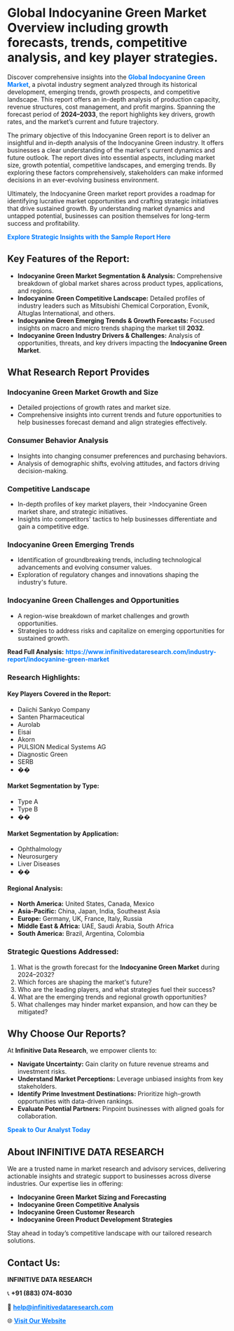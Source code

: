 <h1>Global Indocyanine Green Market Overview including growth forecasts, trends, competitive analysis, and key player strategies.</h1>
<p>
Discover comprehensive insights into the 
<a href="https://www.infinitivedataresearch.com/industry-report/indocyanine-green-market" rel="dofollow" style="color: #007BFF; text-decoration: none;"><strong>Global Indocyanine Green Market</strong></a>, a pivotal industry segment analyzed through its historical development, emerging trends, growth prospects, and competitive landscape. This report offers an in-depth analysis of production capacity, revenue structures, cost management, and profit margins. Spanning the forecast period of <strong>2024–2033</strong>, the report highlights key drivers, growth rates, and the market’s current and future trajectory.
</p>
<p>
The primary objective of this Indocyanine Green report is to deliver an insightful and in-depth analysis of the Indocyanine Green industry. It offers businesses a clear understanding of the market's current dynamics and future outlook. The report dives into essential aspects, including market size, growth potential, competitive landscapes, and emerging trends. By exploring these factors comprehensively, stakeholders can make informed decisions in an ever-evolving business environment.
</p>
<p>
Ultimately, the Indocyanine Green market report provides a roadmap for identifying lucrative market opportunities and crafting strategic initiatives that drive sustained growth. By understanding market dynamics and untapped potential, businesses can position themselves for long-term success and profitability.
</p>
<p>
<a href="https://www.infinitivedataresearch.com/request-sample/reportId=104590" style="color: #007BFF; text-decoration: none;"><strong>Explore Strategic Insights with the Sample Report Here</strong></a>
</p>

<h2>Key Features of the Report:</h2>
<ul>
<li><strong>Indocyanine Green Market Segmentation & Analysis:</strong> Comprehensive breakdown of global market shares across product types, applications, and regions.</li>
<li><strong>Indocyanine Green Competitive Landscape:</strong> Detailed profiles of industry leaders such as Mitsubishi Chemical Corporation, Evonik, Altuglas International, and others.</li>
<li><strong>Indocyanine Green Emerging Trends & Growth Forecasts:</strong> Focused insights on macro and micro trends shaping the market till <strong>2032</strong>.</li>
<li><strong>Indocyanine Green Industry Drivers & Challenges:</strong> Analysis of opportunities, threats, and key drivers impacting the <strong>Indocyanine Green Market</strong>.</li>
</ul>

<h2>What Research Report Provides</h2>
<h3>Indocyanine Green Market Growth and Size</h3>
<ul>
<li>Detailed projections of growth rates and market size.</li>
<li>Comprehensive insights into current trends and future opportunities to help businesses forecast demand and align strategies effectively.</li>
</ul>

<h3>Consumer Behavior Analysis</h3>
<ul>
<li>Insights into changing consumer preferences and purchasing behaviors.</li>
<li>Analysis of demographic shifts, evolving attitudes, and factors driving decision-making.</li>
</ul>

<h3>Competitive Landscape</h3>
<ul>
<li>In-depth profiles of key market players, their >Indocyanine Green market share, and strategic initiatives.</li>
<li>Insights into competitors' tactics to help businesses differentiate and gain a competitive edge.</li>
</ul>

<h3>Indocyanine Green Emerging Trends</h3>
<ul>
<li>Identification of groundbreaking trends, including technological advancements and evolving consumer values.</li>
<li>Exploration of regulatory changes and innovations shaping the industry's future.</li>
</ul>

<h3>Indocyanine Green Challenges and Opportunities</h3>
<ul>
<li>A region-wise breakdown of market challenges and growth opportunities.</li>
<li>Strategies to address risks and capitalize on emerging opportunities for sustained growth.</li>
</ul>
<p><strong>Read Full Analysis:</strong> <a href="https://www.infinitivedataresearch.com/industry-report/indocyanine-green-market" rel="dofollow" style="color: #007BFF; text-decoration: none;"><strong>https://www.infinitivedataresearch.com/industry-report/indocyanine-green-market</strong></a></p>
<h3>Research Highlights:</h3>
<h4>Key Players Covered in the Report:</h4>
<ul><li>Daiichi Sankyo Company</li><li>Santen Pharmaceutical</li><li>Aurolab</li><li>Eisai</li><li>Akorn</li><li>PULSION Medical Systems AG</li><li>Diagnostic Green</li><li>SERB</li><li>��</li></ul>
<h4>Market Segmentation by Type:</h4>
<ul><li>Type A</li><li>Type B</li><li>��</li></ul>
<h4>Market Segmentation by Application:</h4>
<ul><li>Ophthalmology</li><li>Neurosurgery</li><li>Liver Diseases</li><li>��</li></ul>

<h4>Regional Analysis:</h4>
<ul>
<li><strong>North America:</strong> United States, Canada, Mexico</li>
<li><strong>Asia-Pacific:</strong> China, Japan, India, Southeast Asia</li>
<li><strong>Europe:</strong> Germany, UK, France, Italy, Russia</li>
<li><strong>Middle East & Africa:</strong> UAE, Saudi Arabia, South Africa</li>
<li><strong>South America:</strong> Brazil, Argentina, Colombia</li>
</ul>

<h3>Strategic Questions Addressed:</h3>
<ol>
<li>What is the growth forecast for the <strong>Indocyanine Green Market</strong> during 2024–2032?</li>
<li>Which forces are shaping the market's future?</li>
<li>Who are the leading players, and what strategies fuel their success?</li>
<li>What are the emerging trends and regional growth opportunities?</li>
<li>What challenges may hinder market expansion, and how can they be mitigated?</li>
</ol>

<h2>Why Choose Our Reports?</h2>
<p>At <strong>Infinitive Data Research</strong>, we empower clients to:</p>
<ul>
<li><strong>Navigate Uncertainty:</strong> Gain clarity on future revenue streams and investment risks.</li>
<li><strong>Understand Market Perceptions:</strong> Leverage unbiased insights from key stakeholders.</li>
<li><strong>Identify Prime Investment Destinations:</strong> Prioritize high-growth opportunities with data-driven rankings.</li>
<li><strong>Evaluate Potential Partners:</strong> Pinpoint businesses with aligned goals for collaboration.</li>
</ul>
<p><a href="https://www.infinitivedataresearch.com/industry-report/indocyanine-green-market" rel="dofollow" style="color: #007BFF; text-decoration: none;"><strong>Speak to Our Analyst Today</strong></a></p>

<h2>About INFINITIVE DATA RESEARCH</h2>
<p>We are a trusted name in market research and advisory services, delivering actionable insights and strategic support to businesses across diverse industries. Our expertise lies in offering:</p>
<ul>
<li><strong>Indocyanine Green Market Sizing and Forecasting</strong></li>
<li><strong>Indocyanine Green Competitive Analysis</strong></li>
<li><strong>Indocyanine Green Customer Research</strong></li>
<li><strong>Indocyanine Green Product Development Strategies</strong></li>
</ul>
<p>Stay ahead in today’s competitive landscape with our tailored research solutions.</p>

<h2>Contact Us:</h2>
<p><strong>INFINITIVE DATA RESEARCH</strong></p>
<p>📞 <strong>+91 (883) 074-8030</strong></p>
<p>📧 <strong><a href="mailto:help@infinitivedataresearch.com" style="color: #007BFF;">help@infinitivedataresearch.com</a></strong></p>
<p>🌐 <strong><a href="https://www.infinitivedataresearch.com" rel="dofollow" style="color: #007BFF;">Visit Our Website</a></strong></p>